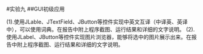 #实验九
##GUI初级应用

(1).使用JLable、JTextField、JButton等控件实现中英文互译（中译英、英译中），可以使用词典。在报告中附上程序截图、运行结果和详细的文字说明。
(2).使用JLabel、JButton等控件实现图片浏览器，能够将选中的图片展示出来。在报告中附上程序截图、运行结果和详细的文字说明。
